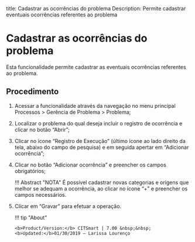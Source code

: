 title: Cadastrar as ocorrências do problema
Description: Permite cadastrar eventuais ocorrências referentes ao problema
# Cadastrar as ocorrências do problema

Esta funcionalidade permite cadastrar as eventuais ocorrências referentes ao problema.

Procedimento
------------

1.  Acessar a funcionalidade através da navegação no menu principal Processos \>
    Gerência de Problema \> Problema;

2.  Localizar o problema do qual deseja incluir o registro de ocorrência e clicar
    no botão “Abrir”;

3.  Clicar no ícone “Registro de Execução” (último ícone ao lado direito da
    tela, abaixo do campo de pesquisa) e em seguida apertar em “Adicionar
    ocorrência”;

4.  Clicar no botão “Adicionar ocorrência” e preencher os campos obrigatórios;

    !!! Abstract "NOTA"
        É possível cadastrar novas categorias e origens que melhor se adequam a
        ocorrência, ao clicar no ícone “+” e preencher os campos necessários.

5.  Clicar em “Gravar” para efetuar a operação.

    !!! tip "About"

        <b>Product/Version:</b> CITSmart | 7.00 &nbsp;&nbsp;
        <b>Updated:</b>01/30/2019 – Larissa Lourenço

